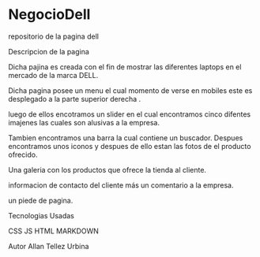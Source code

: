 # NegocioDell


repositorio de la pagina dell

Descripcion de la pagina

Dicha pajina es creada con el fin de mostrar las diferentes laptops en el mercado de la marca DELL.

Dicha pagina posee un menu el cual momento de verse en mobiles este es desplegado a la parte superior derecha .

luego de ellos encotramos un slider en el cual encontramos cinco difentes imajenes las cuales son alusivas a la empresa.

Tambien encontramos una barra la cual contiene un buscador. Despues encontramos unos iconos y despues de ello estan las fotos de el producto ofrecido.

Una galeria con los productos que ofrece la tienda al cliente.

informacion de contacto del cliente más un comentario a la empresa.

un piede de pagina.

Tecnologias Usadas

CSS
JS
HTML
MARKDOWN

Autor
Allan Tellez Urbina
